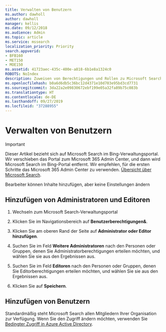 ```yaml
---
title: Verwalten von Benutzern
ms.author: dawholl
author: dawholl
manager: kellis
ms.date: 09/12/2018
ms.audience: Admin
ms.topic: article
ms.service: mssearch
localization_priority: Priority
search.appverid:
- BFB160
- MET150
- MOE150
ms.assetid: 41723aec-435c-400e-a818-6b1e8a1324c0
ROBOTS: NoIndex
description: Zuweisen von Berechtigungen und Rollen zu Microsoft Search-Administratoren und -Editoren
ms.openlocfilehash: b0a6d6db5c36bc12d4371e10d703e95bd3cd7731
ms.sourcegitcommit: 3da22a2e09830672ebf199e05a32fa89b75c083b
ms.translationtype: HT
ms.contentlocale: de-DE
ms.lasthandoff: 09/27/2019
ms.locfileid: "37288955"
---
```

# <a name="manage-users"></a>Verwalten von Benutzern

> [!IMPORTANT]
> Dieser Artikel bezieht sich auf Microsoft Search im Bing-Verwaltungsportal. Wir verschieben das Portal zum Microsoft 365 Admin Center, und dann wird Microsoft Search im Bing-Portal entfernt. Wir empfehlen, für die ersten Schritte das Microsoft 365 Admin Center zu verwenden. [Übersicht über Microsoft Search](overview-microsoft-search.md).
    
Bearbeiter können Inhalte hinzufügen, aber keine Einstellungen ändern
  
## <a name="add-admins-and-editors"></a>Hinzufügen von Administratoren und Editoren

1. Wechseln zum Microsoft Search-Verwaltungsportal
    
2. Klicken Sie im Navigationsbereich auf **Benutzerberechtigungen&amp;**.
    
3. Klicken Sie am oberen Rand der Seite auf **Administrator oder Editor hinzufügen**.
    
4. Suchen Sie im Feld **Weitere Administratoren** nach den Personen oder Gruppen, denen Sie Administratorberechtigungen erteilen möchten, und wählen Sie sie aus den Ergebnissen aus. 
    
5. Suchen Sie im Feld **Editoren** nach den Personen oder Gruppen, denen Sie Editorberechtigungen erteilen möchten, und wählen Sie sie aus den Ergebnissen aus. 
    
6. Klicken Sie auf **Speichern**.
    
## <a name="add-users"></a>Hinzufügen von Benutzern

Standardmäßig steht Microsoft Search allen Mitgliedern Ihrer Organisation zur Verfügung. Wenn Sie den Zugriff ändern möchten, verwenden Sie [Bedingter Zugriff in Azure Active Directory](https://docs.microsoft.com/azure/active-directory/conditional-access/overview).